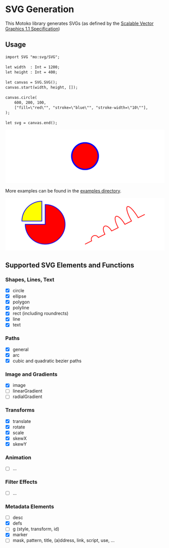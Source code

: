 # SVG Generation

This Motoko library generates SVGs (as defined by the [Scalable Vector Graphics 1.1 Specification](http://www.w3.org/TR/SVG11))

## Usage

```motoko
import SVG "mo:svg/SVG";

let width  : Int = 1200;
let height : Int = 400;

let canvas = SVG.SVG();
canvas.start(width, height, []);

canvas.circle(
    600, 200, 100,
    ["fill=\"red\"", "stroke=\"blue\"", "stroke-width=\"10\""],
);

let svg = canvas.end();
```

![circle01](./examples/basic_circle.svg)

More examples can be found in the [examples directory](./examples).

![arcs01](./examples/path_arcs.svg)

## Supported SVG Elements and Functions

### Shapes, Lines, Text

- [x] circle
- [x] ellipse
- [x] polygon
- [x] polyline
- [x] rect (including roundrects)
- [x] line
- [x] text

### Paths

- [x] general
- [x] arc
- [x] cubic and quadratic bezier paths

### Image and Gradients

- [x] image
- [ ] linearGradient
- [ ] radialGradient

### Transforms

- [x] translate
- [x] rotate
- [x] scale
- [x] skewX
- [x] skewY

### Animation

- [ ] ...

### Filter Effects

- [ ] ...

### Metadata Elements

- [ ] desc
- [x] defs
- [ ] g (style, transform, id)
- [x] marker
- [ ] mask, pattern, title, (a)ddress, link, script, use, ...
